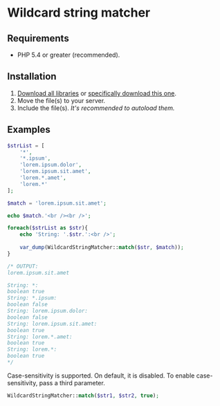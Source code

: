 # Wildcard string matcher

## Requirements
- PHP 5.4 or greater (recommended).

## Installation
1. [Download all libraries](https://github.com/pedzed/libs/archive/master.zip) 
   or [specifically download this one](https://raw.githubusercontent.com/pedzed/libs/master/src/pedzed/libs/WildcardStringMatcher.php).
2. Move the file(s) to your server.
3. Include the file(s). *It's recommended to autoload them.*

## Examples
```php
$strList = [
    '*',
    '*.ipsum',
    'lorem.ipsum.dolor',
    'lorem.ipsum.sit.amet',
    'lorem.*.amet',
    'lorem.*'
];

$match = 'lorem.ipsum.sit.amet';

echo $match.'<br /><br />';

foreach($strList as $str){
    echo 'String: '.$str.':<br />';
    
    var_dump(WildcardStringMatcher::match($str, $match));
}

/* OUTPUT:
lorem.ipsum.sit.amet

String: *:
boolean true
String: *.ipsum:
boolean false
String: lorem.ipsum.dolor:
boolean false
String: lorem.ipsum.sit.amet:
boolean true
String: lorem.*.amet:
boolean true
String: lorem.*:
boolean true
*/
```
Case-sensitivity is supported. On default, it is disabled. To enable 
case-sensitivity, pass a third parameter.
```php
WildcardStringMatcher::match($str1, $str2, true);
```
